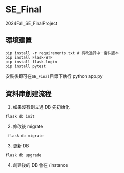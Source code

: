# SE_Final
 2024Fall_SE_FinalProject 


## 環境建置
```
pip install -r requirements.txt # 有改過其中一套件版本
pip install Flask-WTF
pip install flask-login
pip install pytest

```

安裝後即可在`SE_Final`目錄下執行
python app.py

## 資料庫創建流程
1. 如果沒有創立過 DB 先初始化 
```
flask db init   
```
2. 修改後 migrate
```
 flask db migrate 
```
3. 更新 DB 
```
flask db upgrade 
```
4. 創建後的 DB 會在 /instance
